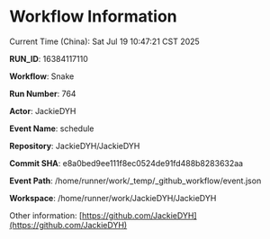 # Workflow Information

Current Time (China): Sat Jul 19 10:47:21 CST 2025  

**RUN_ID**: 16384117110  

**Workflow**: Snake  

**Run Number**: 764  

**Actor**: JackieDYH  

**Event Name**: schedule  

**Repository**: JackieDYH/JackieDYH  

**Commit SHA**: e8a0bed9ee111f8ec0524de91fd488b8283632aa  

**Event Path**: /home/runner/work/_temp/_github_workflow/event.json  

**Workspace**: /home/runner/work/JackieDYH/JackieDYH  

Other information: [https://github.com/JackieDYH](https://github.com/JackieDYH)
